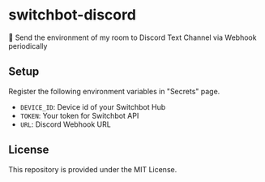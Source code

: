 # switchbot-discord
🌅 Send the environment of my room to Discord Text Channel via Webhook periodically

## Setup
Register the following environment variables in "Secrets" page.
* `DEVICE_ID`: Device id of your Switchbot Hub
* `TOKEN`: Your token for Switchbot API
* `URL`: Discord Webhook URL

## License
This repository is provided under the MIT License.